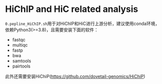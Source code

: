 # HiChIP and HiC related analysis

`0.pepline_HiChIP.sh`用于对HiChIP和HiC进行上游分析，建议使用conda环境，依赖Python3(>=3.8)，且需要安装下面的软件：
* fastqc
* multiqc
* fastp
* bwa
* samtools
* pairtools

此外还需要安装HiChiP(https://github.com/dovetail-genomics/HiChiP) 


